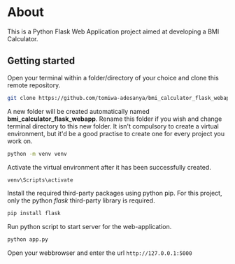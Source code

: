 # About

This is a Python Flask Web Application project aimed at developing a BMI Calculator. 

## Getting started

Open your terminal within a folder/directory of your choice and clone this remote repository.

```bash
git clone https://github.com/tomiwa-adesanya/bmi_calculator_flask_webapp.git
```
A new folder will be created automatically named **bmi_calculator_flask_webapp**. Rename this folder if you wish and change terminal directory to this new 
folder.  It isn't compulsory to create a virtual environment, but it'd be a good practise to create one for every project you work on. 

```bash
python -m venv venv
```

Activate the virtual environment after it has been successfully created.

```bash
venv\Scripts\activate
```

Install the required third-party packages using python pip. For this project, only the python *flask* third-party library is required.

```bash
pip install flask
```

Run python script to start server for the web-application. 

```bash
python app.py
```

Open your webbrowser and enter the url `http://127.0.0.1:5000`
